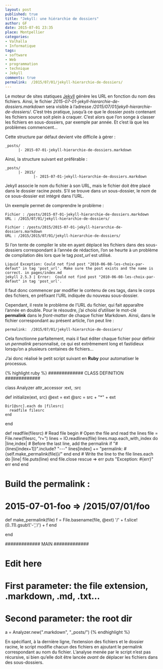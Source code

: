 ```yaml
---
layout: post
published: true
title: "Jekyll: une hiérarchie de dossiers" 
author: GF
date: 2015-07-01 23:35
place: Montpellier
categories:
- Valhalla
- Informatique
tags:
- software
- Web
- programmation
- technique
- Jekyll
comments: true
permalink:  /2015/07/01/jekyll-hierarchie-de-dossiers/
---
```


Le moteur de sites statiques [Jekyll][1] génère les URL en fonction du nom des fichiers. Ainsi, le fichier _2015-07-01-jekyll-hierarchie-de-dossiers.markdown_ sera visible à l’adresse _/2015/07/01/jekyll-hierarchie-de-dossiers/_. C’est très pratique, jusqu’à ce que le dossier _posts_ contenant les fichiers source soit plein à craquer. C’est alors que l’on songe à classer les fichiers en sous-dossiers, par exemple par année. Et c’est là que les problèmes commencent…

Cette structure par défaut devient vite difficile à gérer :

	_posts/
	      |- 2015-07-01-jekyll-hierarchie-de-dossiers.markdown

Ainsi, la structure suivant est préférable :

	_posts/
	      |- 2015/
	             |- 2015-07-01-jekyll-hierarchie-de-dossiers.markdown

Jekyll associe le nom du fichier à son URL, mais le fichier doit être placé dans le dossier racine _posts_. S’il se trouve dans un sous-dossier, le nom de ce sous-dossier est intégré dans l’URL.

Un exemple permet de comprendre le problème :

	Fichier : /posts/2015-07-01-jekyll-hierarchie-de-dossiers.markdown
	URL : /2015/07/01/jekyll-hierarchie-de-dossiers/

	Fichier : /posts/2015/2015-07-01-jekyll-hierarchie-de-dossiers.markdown
	URL : /2015/2015/07/01/jekyll-hierarchie-de-dossiers/

Si l’on tente de compiler le site en ayant déplacé les fichiers dans des sous-dossiers correspondant à l’année de rédaction, l’on se heurte à un problème de compilation dès lors que le tag _post\_url_ est utilisé.

	Liquid Exception: Could not find post "2010-06-08-les-choix-par-defaut" in tag 'post_url'. Make sure the post exists and the name is correct. in pages/index.md
	jekyll 2.5.3 | Error:  Could not find post "2010-06-08-les-choix-par-defaut" in tag 'post_url'.

Il faut donc commencer par modifier le contenu de ces tags, dans le corps des fichiers, en préfixant l’URL indiquée du nouveau sous-dossier. 

Cependant, il reste le problème de l’URL du fichier, qui fait apparaître l’année en double. Pour le résoudre, j’ai choisi d’utiliser le mot-clé **permalink** dans le _front-matter_ de chaque fichier Markdown. Ainsi, dans le fichier correspondant au présent article, l’on peut lire :

	permalink:  /2015/07/01/jekyll-hierarchie-de-dossiers/

Cela fonctionne parfaitement, mais il faut éditer chaque fichier pour définir un _permalink_ personnalisé, ce qui est extrêmement long et fastidieux lorsqu’on a plusieurs centaines de fichiers…

J’ai donc réalisé le petit script suivant en **Ruby** pour automatiser le processus.

{% highlight ruby %}
############# CLASS DEFINITION #############

class Analyzer
  attr_accessor :ext, :src
  
  def initialize(ext, src)
    @ext = ext
    @src = src + "*" + ext
        
    Dir[@src].each do |filesrc|
      readfile filesrc
    end
  end
  
  def readfile(filesrc)
    # Read file
    begin
        # Open the file and read the lines
        file = File.new(filesrc, "r+")
        lines = IO.readlines(file)
        lines.map.each_with_index do |line,index|
            # Before the last line, add the permalink
            if "#{lines[index+1]}".include? "---"
              lines[index] += "permalink:  #{self.make_permalink(file)}/"
            end
        end
        # Write the line to the file
        lines.each do |line|
          file.puts(line)
        end
        file.close
    rescue => err
        puts "Exception: #{err}"
        err
    end
  end
  
  # Build the permalink :
  # 2015-07-01-foo => /2015/07/01/foo
  def make_permalink(file)
    f = File.basename(file, @ext)
    '/' + f.slice!(0..11).gsub!('-','/') + f
  end
  
end

############# MAIN #############
# Edit here
# First parameter: the file extension, .markdown, .md, .txt...
# Second parameter: the root dir
a = Analyzer.new(".markdown", "_posts/")
{% endhighlight %}

En spécifiant, à la dernière ligne, l’extension des fichiers et le dossier racine, le script modifie chacun des fichiers en ajoutant le permalink correspondant au nom du fichier. L’analyse menée par le script n’est pas récursive, si bien qu’elle doit être lancée _avant_ de déplacer les fichiers dans des sous-dossiers.

[1]:	http://jekyllrb.com/